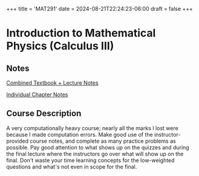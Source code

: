 +++
title = 'MAT291'
date = 2024-08-21T22:24:23-06:00
draft = false
+++

# Introduction to Mathematical Physics (Calculus III)

## Notes
[Combined Textbook + Lecture Notes](/files/secondyear/mat291.pdf)

[Individual Chapter Notes](https://github.com/arnav-patil-12/mat291-notes) 

## Course Description
A very computationally heavy course; nearly all the marks I lost were because I made computation errors. Make good use of the instructor-provided course notes, and complete as many practice problems as possible. Pay good attention to what shows up on the quizzes and during the final lecture where the instructors go over what will show up on the final. Don't waste your time learning concepts for the low-weighted questions and what's not even in scope for the final.
